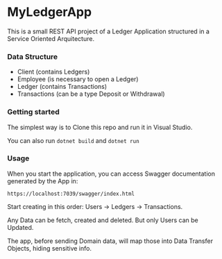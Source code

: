 # MyLedgerApp

This is a small REST API project of a Ledger Application structured in a Service Oriented Arquitecture. 

### Data Structure
- Client (contains Ledgers)
- Employee (is necessary to open a Ledger)
- Ledger (contains Transactions)
- Transactions (can be a type Deposit or Withdrawal)

### Getting started
The simplest way is to Clone this repo and run it in Visual Studio.

You can also run
`dotnet build` and `dotnet run`


### Usage
When you start the application, you can access Swagger documentation generated by the App in:

`https://localhost:7039/swagger/index.html`

Start creating in this order: Users -> Ledgers -> Transactions.

Any Data can be fetch, created and deleted. But only Users can be Updated.

The app, before sending Domain data, will map those into Data Transfer Objects, hiding sensitive info.


